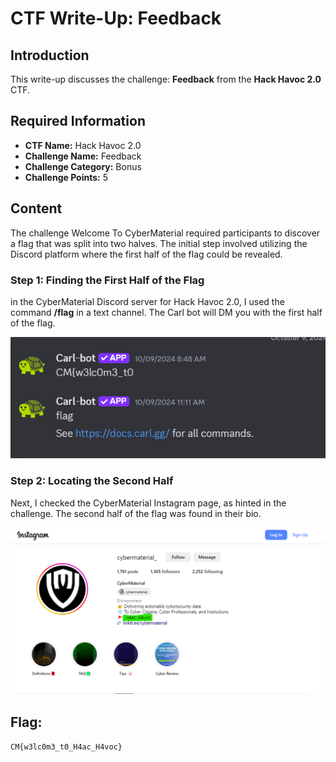 # CTF Write-Up: Feedback

## Introduction

This write-up discusses the challenge: **Feedback** from the **Hack Havoc 2.0** CTF.

## Required Information

- **CTF Name:** Hack Havoc 2.0
- **Challenge Name:** Feedback
- **Challenge Category:** Bonus
- **Challenge Points:** 5

## Content

The challenge Welcome To CyberMaterial required participants to discover a flag that was split into two halves. The initial step involved utilizing the Discord platform where the first half of the flag could be revealed.

### Step 1: Finding the First Half of the Flag
in the CyberMaterial Discord server for Hack Havoc 2.0, I used the command **/flag** in a text channel. The Carl bot will DM you with the first half of the flag.

![](src\images\1.png)

### Step 2: Locating the Second Half
Next, I checked the CyberMaterial Instagram page, as hinted in the challenge. The second half of the flag was found in their bio.

![](src\images\2.png)

## Flag: 
    CM{w3lc0m3_t0_H4ac_H4voc}


